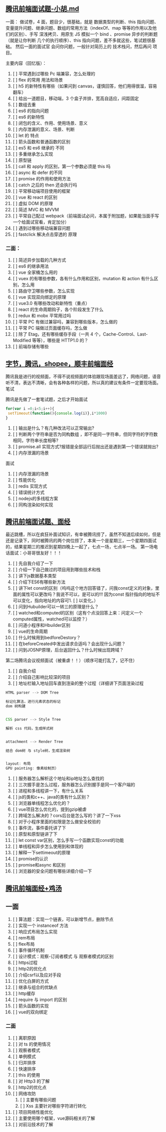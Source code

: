 ## [腾讯前端面试题-小胡.md](https://github.com/FEGuideTeam/social/blob/master/2018/12/腾讯前端面试题-小胡.md)


一面：
做试卷，4 面，题目少，很基础，就是 数据类型的判断、this 指向问题、变量提升问题、继承问题、数组的常用方法（indexOf、map 等等的作用以及他们的区别）、手写 深浅拷贝、用原生 JS 模拟一个 bind 、promise 异步的判断题（就是让你判断 几个的执行顺序）、this 指向问题，差不多就这些，笔试题很基础。 然后一面的面试官 会问你问题，一般针对简历上的 技术栈问，然后再问 项目。

主要内容（回忆版）：

1. [ ] 平常遇到过哪些 Pc 端兼容，怎么处理的
1. [ ] flex 的常用 用法和场景
1. [ ] h5 的新特性有哪些（如果问到 canvas，谨慎回答，他们用得很溜，容易翻车）
1. [ ] 给出一道题目，移动端，3 个盒子并排，宽高自适应，间距固定
1. [ ] 数组去重
1. [ ] es6 的指向问题
1. [ ] es6 的新特性
1. [ ] 闭包的含义、作用、使用场景、意义
1. [ ] 内存泄漏的意义、场景、判断
1. [ ] let 的 特点
1. [ ] 箭头函数和普通函数的区别
1. [ ] es5 和 es6 继承的 不同
1. [ ] 多重继承怎么实现
1. [ ] 原型链
1. [ ] call 和 apply 的区别，第一个参数必须是 this 吗
1. [ ] async 和 defer 的不同
1. [ ] promise 的作用和使用方法
1. [ ] catch 之后的 then 还会执行吗
1. [ ] 平常移动端项目使用的框架
1. [ ] vue 和 react 的区别
1. [ ] 虚拟 DOM 的原理
1. [ ] 简述 MVC 和 MVVM
1. [ ] 平常自己配过 webpack（前端面试必问，本属于附加题，如果能当面手写一个给面试官看，肯定加分）
1. [ ] 遇到过哪些移动端兼容问题
1. [ ] fastclick 解决点击穿透的 原理

### 二面：

1. [ ] 简述异步加载的几种方式
1. [ ] es6 的继承用法
1. [ ] vue 全家桶怎么用的
1. [ ] vuex 的有哪些参数，各有什么作用和区别，mutation 和 action 有什么区别，怎么用
1. [ ] 路由守卫哪些参数，怎么实现
1. [ ] vue 实现双向绑定的原理
1. [ ] vue3.0 有哪些改动和新特性（重点）
1. [ ] react 的生命周期钩子，各个阶段发生了什么
1. [ ] redux 和 mobx 平常用过吗
1. [ ] 平常 PC 有做过兼容吗，兼容到哪些版本，怎么做的
1. [ ] 平常 PC 端做过页面缓存吗，怎么做
1. [ ] 除了 Etag，还有哪些缓存手段（一共 4 个，Cache-Control、Last-Modified 等等），哪些是 HTTP1.0 的？
1. [ ] 前端存储有哪些


## [字节，腾讯，shopee，顺丰前端面经](https://juejin.cn/post/6925337559761420301)




腾讯我是进行的视频面，不得不说视频面的体验跟现场面差远了，网络问题，语音听不清，表达不清晰，会有各种各样的问题，所以真的建议有条件一定要现场面。
笔试


腾讯是先做了一套笔试题，之后才开始面试


```js
for(var i =0;i<5;i++){
 setTimeout(function(){console.log(i)},i*1000)
}
```


1. [ ] 输出是什么？有几种改法可以正常输出?
2. [ ] 判断两个字符串是否为同构数组 ，即不是同一字符串，但同字符的字符数相同，字符串长度相等?
3. [ ] promise.all 实现方式?报错是全部运行后抛出还是遇到第一个错误就抛出?
4. [ ] 内存泄漏的场景


面试

1. [ ] 内存泄漏的场景
2. [ ] 性能优化
3. [ ] redis 实现方式
4. [ ] 错误统计方式
5. [ ] nodejs的多线程方案
6. [ ] 同构渲染如何实现








## [腾讯前端面试题、面经](https://juejin.cn/post/6935780063346425870)

最近跳槽，所以在疯狂补面试知识，有幸被腾讯捞了，虽然不知道后续如何，但是还是记录下，同时被腾讯的两个岗位捞了，本来一个是星期三，一个星期四面试的，结果星期三的推迟到星期四晚上一起了，七点一场，七点半一场。
第一场电话面试：小哥哥很友好！！！

1. [ ] 先自我介绍了一下
1. [ ] 介绍一下自己做过的项目用到哪些技术和栈
1. [ ] 讲下js数据基本类型
1. [ ] 介绍下ES6有哪些新方法
1. [ ] 讲下let const的区别（呜呜这个地方回答错了，问我const定义的对象，里面的属性可以更改吗？我说不可以，是可以的!!! 因为const 指针指向的地址不可以变化，指向地址的内容可1. [ ] 以变化。）
1. [ ] 问到Hubuilder可以一转三的原理是什么？
1. [ ] watched和computed的区别（这有个点没回答上来：问定义一个computed属性，watched可以监控？）
1. [ ] 问道小程序和Hbuilder区别
1. [ ] vue的生命周期
1. [ ] 什么时候用到bedforeDestory？
1. [ ] 在beforeCreated中发出请求合适吗？会出现什么问题？
1. [ ] 问到JOSNP原理，后台返回什么？什么时候出现跨域？

第二场腾讯会议视频面试（被重虐！！）（顺序可能打乱了，记不住）

1. [ ] 自我介绍
1. [ ] 介绍自己影响比较深的项目
1. [ ] 地址栏输入地址回车直到渲染的整个过程（详细讲下页面渲染过程

  ```js
  HTML parser --> DOM Tree

  标记化算法，进行元素状态的标记
  dom 树构建


  CSS parser --> Style Tree

  解析 css 代码，生成样式树


  attachment --> Render Tree

  结合 dom树 与 style树，生成渲染树


  layout: 布局
  GPU painting: 像素绘制页）
  ```


1. [ ] 服务器怎么解析这个地址和ip地址怎么查找的
1. [ ] 三次握手是怎么过程，服务器怎么识别握手是同一个客户端的
1. [ ] 进程和多线程讲一下，有什么关系
1. [ ] js的类和c++、java的类有什么区别？
1. [ ] 浏览器单线程怎么优化的？
1. [ ] vue项目怎么优化的，提到gzip被虐
1. [ ] 跨域怎么解决的？cors后台是怎么写的？讲了一下xss
1. [ ] 对于小程序里面的权限是怎么做安全校验的
1. [ ] 事件流，事件委托讲了下
1. [ ] 原型和原型链讲了下
1. [ ] let const var区别，怎么手写一个函数实现const的功能
1. [ ] 单线程和异步怎么使用到和体现的
1. [ ] 解释一下settimeout的原理
1. [ ] promise的认识
1. [ ] promise和async 和区别
1. [ ] 浏览器的安全问题有哪些详细介绍一下






## [腾讯前端面经+鸡汤](https://juejin.cn/post/6945136994624208927)


## 一面

1. [ ] 算法题：实现一个链表，可以新增节点，删除节点
1. [ ] 实现一个 instanceof 方法
1. [ ] 响应式布局怎么实现
1. [ ] rem布局
1. [ ] flex布局
1. [ ] 事件循环机制
1. [ ] 设计模式：观察-订阅者模式 与 观察者模式的区别
1. [ ] https过程
1. [ ] http2的优化点
1. [ ] 介绍csrf以及应对手段
1. [ ] 优化白屏的方式
1. [ ] 继承与组合的优缺点
1. [ ] http缓存
1. [ ] require 与 import 的区别
1. [ ] 箭头函数的实现
1. [ ] vue的双向绑定


### 二面

1. [ ]  离职原因
1. [ ]  对 ts 的使用情况
1. [ ]  观察者模式
1. [ ]  单例模式
1. [ ]  归并排序
1. [ ]  快速排序
1. [ ]  this 的使用
1. [ ]  对 Http3 的了解
2. [ ]  http2的优化点
3. [ ]  网络攻防
   1. [ ]  主要有哪些问题
   2. [ ]  Xss 主要针对哪些字符进行转化
4. [ ]  项目网络性能优化
5. [ ]  主要使用哪个框架，vue源码相关的了解
6. [ ]  对前沿技术的了解

